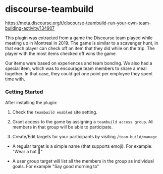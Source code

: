 # discourse-teambuild

https://meta.discourse.org/t/discourse-teambuild-run-your-own-team-building-activity/134907

This plugin was extracted from a game the Discourse team played while meeting up in Montreal
in 2019. The game is similar to a scavenger hunt, in that each player can check off an item
that they did while on the trip. The player with the most items checked off wins the game.

Our items were based on experiences and team bonding. We also had a special item, which
was to encourage team members to share a meal together. In that case, they could get one
point per employee they spent time with.

### Getting Started

After installing the plugin:

1. Check the `teambuild enabled` site setting.

2. Grant access to the game by assigning a `teambuild access group`. All members in that group will be able to participate.

3. Create/Edit targets for your participants by visiting `/team-build/manage`

- A regular target is a simple name (that supports emoji). For example: "Wear a hat :tophat:"

- A user group target will list all the members in the group as individual goals. For example "Say good morning to"
